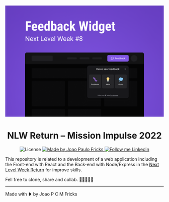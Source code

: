 <p align="center">
    <img alt="" src="./.github/cover.png"/>
</p>

<h1 align="center">
	NLW Return – Mission Impulse 2022
</h1>

<p align="center">
  <img alt="License" src="https://img.shields.io/badge/license-MIT-2ecc71">
  <a href="https://github.com/jpcmf">
    <img alt="Made by Joao Paulo Fricks" src="https://img.shields.io/badge/Made%20by-João%20Paulo%20Fricks-2ecc71">
  </a>
  <a href="https://www.linkedin.com/in/joaopaulo80/" target="_blank">
    <img alt="Follow me Linkedin" src="https://img.shields.io/badge/Follow%20up-joaopaulo80-2ecc71?style=social&logo=linkedin">
  </a>
</p>

This repository is related to a development of a web application including the Front-end with React and the Back-end with Node/Express in the [Next Level Week Return](https://lp.rocketseat.com.br/nlw-return) for improve skills.

Fell free to clone, share and collab. 🧑🏻‍💻🇧🇷

---

Made with ❥ by Joao P C M Fricks
